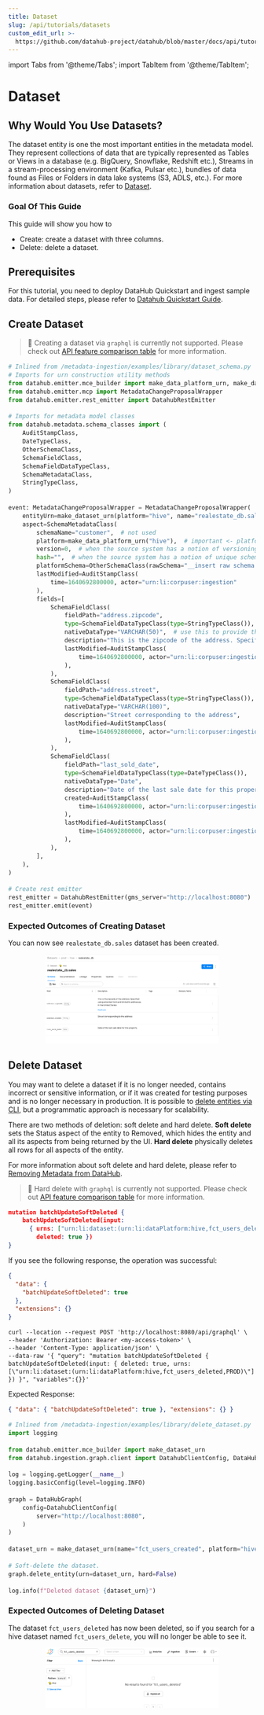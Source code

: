 ```yaml
---
title: Dataset
slug: /api/tutorials/datasets
custom_edit_url: >-
  https://github.com/datahub-project/datahub/blob/master/docs/api/tutorials/datasets.md
---
```


import Tabs from '@theme/Tabs';
import TabItem from '@theme/TabItem';

# Dataset

## Why Would You Use Datasets?

The dataset entity is one the most important entities in the metadata model. They represent collections of data that are typically represented as Tables or Views in a database (e.g. BigQuery, Snowflake, Redshift etc.), Streams in a stream-processing environment (Kafka, Pulsar etc.), bundles of data found as Files or Folders in data lake systems (S3, ADLS, etc.).
For more information about datasets, refer to [Dataset](/docs/generated/metamodel/entities/dataset.md).

### Goal Of This Guide

This guide will show you how to

- Create: create a dataset with three columns.
- Delete: delete a dataset.

## Prerequisites

For this tutorial, you need to deploy DataHub Quickstart and ingest sample data.
For detailed steps, please refer to [Datahub Quickstart Guide](/docs/quickstart.md).

## Create Dataset

<Tabs>
<TabItem value="graphql" label="GraphQL">

> 🚫 Creating a dataset via `graphql` is currently not supported.
> Please check out [API feature comparison table](/docs/api/datahub-apis.md#datahub-api-comparison) for more information.

</TabItem>
<TabItem value="python" label="Python" default>

```python
# Inlined from /metadata-ingestion/examples/library/dataset_schema.py
# Imports for urn construction utility methods
from datahub.emitter.mce_builder import make_data_platform_urn, make_dataset_urn
from datahub.emitter.mcp import MetadataChangeProposalWrapper
from datahub.emitter.rest_emitter import DatahubRestEmitter

# Imports for metadata model classes
from datahub.metadata.schema_classes import (
    AuditStampClass,
    DateTypeClass,
    OtherSchemaClass,
    SchemaFieldClass,
    SchemaFieldDataTypeClass,
    SchemaMetadataClass,
    StringTypeClass,
)

event: MetadataChangeProposalWrapper = MetadataChangeProposalWrapper(
    entityUrn=make_dataset_urn(platform="hive", name="realestate_db.sales", env="PROD"),
    aspect=SchemaMetadataClass(
        schemaName="customer",  # not used
        platform=make_data_platform_urn("hive"),  # important <- platform must be an urn
        version=0,  # when the source system has a notion of versioning of schemas, insert this in, otherwise leave as 0
        hash="",  # when the source system has a notion of unique schemas identified via hash, include a hash, else leave it as empty string
        platformSchema=OtherSchemaClass(rawSchema="__insert raw schema here__"),
        lastModified=AuditStampClass(
            time=1640692800000, actor="urn:li:corpuser:ingestion"
        ),
        fields=[
            SchemaFieldClass(
                fieldPath="address.zipcode",
                type=SchemaFieldDataTypeClass(type=StringTypeClass()),
                nativeDataType="VARCHAR(50)",  # use this to provide the type of the field in the source system's vernacular
                description="This is the zipcode of the address. Specified using extended form and limited to addresses in the United States",
                lastModified=AuditStampClass(
                    time=1640692800000, actor="urn:li:corpuser:ingestion"
                ),
            ),
            SchemaFieldClass(
                fieldPath="address.street",
                type=SchemaFieldDataTypeClass(type=StringTypeClass()),
                nativeDataType="VARCHAR(100)",
                description="Street corresponding to the address",
                lastModified=AuditStampClass(
                    time=1640692800000, actor="urn:li:corpuser:ingestion"
                ),
            ),
            SchemaFieldClass(
                fieldPath="last_sold_date",
                type=SchemaFieldDataTypeClass(type=DateTypeClass()),
                nativeDataType="Date",
                description="Date of the last sale date for this property",
                created=AuditStampClass(
                    time=1640692800000, actor="urn:li:corpuser:ingestion"
                ),
                lastModified=AuditStampClass(
                    time=1640692800000, actor="urn:li:corpuser:ingestion"
                ),
            ),
        ],
    ),
)

# Create rest emitter
rest_emitter = DatahubRestEmitter(gms_server="http://localhost:8080")
rest_emitter.emit(event)

```

</TabItem>
</Tabs>

### Expected Outcomes of Creating Dataset

You can now see `realestate_db.sales` dataset has been created.

<p align="center">
  <img width="70%" src="https://raw.githubusercontent.com/datahub-project/static-assets/main//imgs/apis/tutorials/dataset-created.png"/>
</p>

## Delete Dataset

You may want to delete a dataset if it is no longer needed, contains incorrect or sensitive information, or if it was created for testing purposes and is no longer necessary in production.
It is possible to [delete entities via CLI](/docs/how/delete-metadata.md), but a programmatic approach is necessary for scalability.

There are two methods of deletion: soft delete and hard delete.
**Soft delete** sets the Status aspect of the entity to Removed, which hides the entity and all its aspects from being returned by the UI.
**Hard delete** physically deletes all rows for all aspects of the entity.

For more information about soft delete and hard delete, please refer to [Removing Metadata from DataHub](/docs/how/delete-metadata.md#delete-by-urn).

<Tabs>
<TabItem value="graphql" label="GraphQL">

> 🚫 Hard delete with `graphql` is currently not supported.
> Please check out [API feature comparison table](/docs/api/datahub-apis.md#datahub-api-comparison) for more information.

```json
mutation batchUpdateSoftDeleted {
    batchUpdateSoftDeleted(input:
      { urns: ["urn:li:dataset:(urn:li:dataPlatform:hive,fct_users_deleted,PROD)"],
        deleted: true })
}
```

If you see the following response, the operation was successful:

```json
{
  "data": {
    "batchUpdateSoftDeleted": true
  },
  "extensions": {}
}
```

</TabItem>
<TabItem value="curl" label="Curl">

```shell
curl --location --request POST 'http://localhost:8080/api/graphql' \
--header 'Authorization: Bearer <my-access-token>' \
--header 'Content-Type: application/json' \
--data-raw '{ "query": "mutation batchUpdateSoftDeleted { batchUpdateSoftDeleted(input: { deleted: true, urns: [\"urn:li:dataset:(urn:li:dataPlatform:hive,fct_users_deleted,PROD)\"] }) }", "variables":{}}'
```

Expected Response:

```json
{ "data": { "batchUpdateSoftDeleted": true }, "extensions": {} }
```

</TabItem>
<TabItem value="python" label="Python" default>

```python
# Inlined from /metadata-ingestion/examples/library/delete_dataset.py
import logging

from datahub.emitter.mce_builder import make_dataset_urn
from datahub.ingestion.graph.client import DatahubClientConfig, DataHubGraph

log = logging.getLogger(__name__)
logging.basicConfig(level=logging.INFO)

graph = DataHubGraph(
    config=DatahubClientConfig(
        server="http://localhost:8080",
    )
)

dataset_urn = make_dataset_urn(name="fct_users_created", platform="hive")

# Soft-delete the dataset.
graph.delete_entity(urn=dataset_urn, hard=False)

log.info(f"Deleted dataset {dataset_urn}")

```

</TabItem>
</Tabs>

### Expected Outcomes of Deleting Dataset

The dataset `fct_users_deleted` has now been deleted, so if you search for a hive dataset named `fct_users_delete`, you will no longer be able to see it.

<p align="center">
  <img width="70%" src="https://raw.githubusercontent.com/datahub-project/static-assets/main//imgs/apis/tutorials/dataset-deleted.png"/>
</p>
